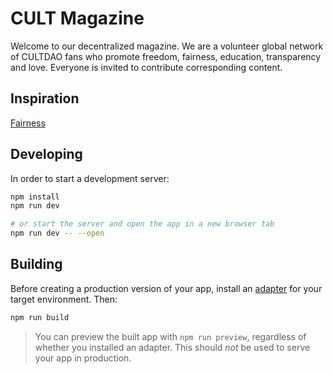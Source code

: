 # CULT Magazine

Welcome to our decentralized magazine. We are a volunteer global network of CULTDAO fans who promote freedom, fairness, education, transparency and love. Everyone is invited to contribute corresponding content.

## Inspiration

[Fairness](https://github.com/michael-spengler/fairness)

## Developing

In order to start a development server:

```sh
npm install
npm run dev

# or start the server and open the app in a new browser tab
npm run dev -- --open
```

## Building

Before creating a production version of your app, install an [adapter](https://kit.svelte.dev/docs#adapters) for your target environment. Then:

```sh
npm run build
```

> You can preview the built app with `npm run preview`, regardless of whether you installed an adapter. This should _not_ be used to serve your app in production.
